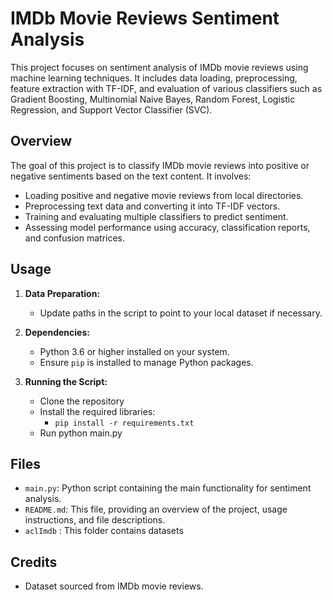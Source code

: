 # IMDb Movie Reviews Sentiment Analysis

This project focuses on sentiment analysis of IMDb movie reviews using machine learning techniques. It includes data loading, preprocessing, feature extraction with TF-IDF, and evaluation of various classifiers such as Gradient Boosting, Multinomial Naive Bayes, Random Forest, Logistic Regression, and Support Vector Classifier (SVC).

## Overview

The goal of this project is to classify IMDb movie reviews into positive or negative sentiments based on the text content. It involves:

- Loading positive and negative movie reviews from local directories.
- Preprocessing text data and converting it into TF-IDF vectors.
- Training and evaluating multiple classifiers to predict sentiment.
- Assessing model performance using accuracy, classification reports, and confusion matrices.

## Usage

1. **Data Preparation:**
   - Update paths in the script to point to your local dataset if necessary.

2. **Dependencies:**
   - Python 3.6 or higher installed on your system.
   - Ensure `pip` is installed to manage Python packages.

3. **Running the Script:**
   - Clone the repository
   - Install the required libraries:
      - `pip install -r requirements.txt`
   - Run python main.py

## Files
- `main.py`: Python script containing the main functionality for sentiment analysis.
- `README.md`: This file, providing an overview of the project, usage instructions, and file descriptions.
- `aclImdb` : This folder contains datasets

## Credits
- Dataset sourced from IMDb movie reviews.
